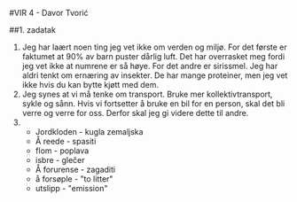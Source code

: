#VIR 4 - Davor Tvorić

##1. zadatak

1. Jeg har laært noen ting jeg vet ikke om verden og miljø. For det første er faktumet at 90% av barn puster dårlig luft. Det har overrasket meg fordi jeg vet ikke at numrene er så høye. For det andre er sirissmel. Jeg har aldri tenkt om ernæring av insekter. De har mange proteiner, men jeg vet ikke hvis du kan bytte kjøtt med dem.
2. Jeg synes at vi må tenke om transport. Bruke mer kollektivtransport, sykle og sånn. Hvis vi fortsetter å bruke en bil for en person, skal det bli verre og verre for oss. Derfor skal jeg gi videre dette til andre.
3. 
   - Jordkloden - kugla zemaljska
   - Å reede - spasiti
   - flom - poplava
   - isbre - glečer
   - Å forurense - zagaditi
   - å forsøple - "to litter"
   - utslipp - "emission"


   